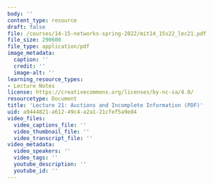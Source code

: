 ```yaml
---
body: ''
content_type: resource
draft: false
file: /courses/14-15-networks-spring-2022/mit14_15s22_lec21.pdf
file_size: 290600
file_type: application/pdf
image_metadata:
  caption: ''
  credit: ''
  image-alt: ''
learning_resource_types:
- Lecture Notes
license: https://creativecommons.org/licenses/by-nc-sa/4.0/
resourcetype: Document
title: 'Lecture 21: Auctions and Incomplete Information (PDF)'
uid: a9444821-a612-49c4-a2a1-21cfef5a9e84
video_files:
  video_captions_file: ''
  video_thumbnail_file: ''
  video_transcript_file: ''
video_metadata:
  video_speakers: ''
  video_tags: ''
  youtube_description: ''
  youtube_id: ''
---
```

